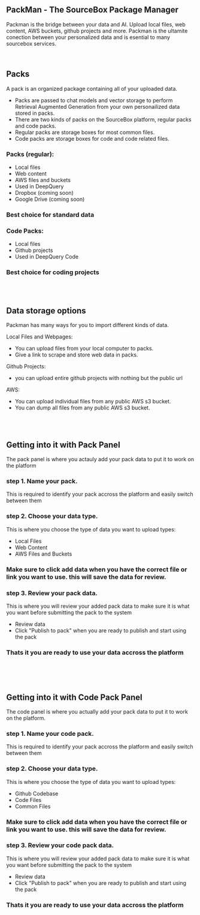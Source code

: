 ## PackMan - The SourceBox Package Manager

Packman is the bridge between your data and AI. Upload local files, web content, AWS buckets, github projects and more. Packman is the ultamite conection between your personalized data and is esential to many sourcebox services.

<br>

## Packs

A pack is an organized package containing all of your uploaded data.

- Packs are passed to chat models and vector storage to perform Retrieval Augmented Generation from your own personailized data stored in packs.
- There are two kinds of packs on the SourceBox platform, regular packs and code packs.
- Regular packs are storage boxes for most common files.
- Code packs are storage boxes for code and code related files.

### Packs (regular):
- Local files
- Web content
- AWS files and buckets
- Used in DeepQuery
- Dropbox (coming soon)
- Google Drive (coming soon)

### Best choice for standard data

### Code Packs:

- Local files
- Github projects
- Used in DeepQuery Code

### Best choice for coding projects

<br>
<br>

## Data storage options

Packman has many ways for you to import different kinds of data.

Local Files and Webpages:
- You can upload files from your local computer to packs.
- Give a link to scrape and store web data in packs.

Github Projects:
- you can upload entire github projects with nothing but the public url

AWS:
- You can upload individual files from any public AWS s3 bucket.
- You can dump all files from any public AWS s3 bucket.

<br>
<br>

## Getting into it with Pack Panel


The pack panel is where you actauly add your pack data to put it to work on the platform

### step 1. Name your pack. 

This is required to identify your pack accross the platform and easily switch between them

### step 2. Choose your data type.

This is where you choose the type of data you want to upload
types:
- Local Files
- Web Content
- AWS Files and Buckets

### Make sure to click add data when you have the correct file or link you want to use. this will save the data for review.

### step 3. Review your pack data. 

This is where you will review your added pack data to make sure it is what you want before submitting the pack to the system
- Review data
- Click "Publish to pack" when you are ready to publish and start using the pack

### Thats it you are ready to use your data accross the platform
<br>
<br>
<br>


## Getting into it with Code Pack Panel

The code panel is where you actually add your pack data to put it to work on the platform.

### step 1. Name your code pack. 

This is required to identify your pack accross the platform and easily switch between them

### step 2. Choose your data type.

This is where you choose the type of data you want to upload
types:
- Github Codebase
- Code Files
- Common Files

### Make sure to click add data when you have the correct file or link you want to use. this will save the data for review.

### step 3. Review your code pack data. 

This is where you will review your added pack data to make sure it is what you want before submitting the pack to the system
- Review data
- Click "Publish to pack" when you are ready to publish and start using the pack

### Thats it you are ready to use your data accross the platform
